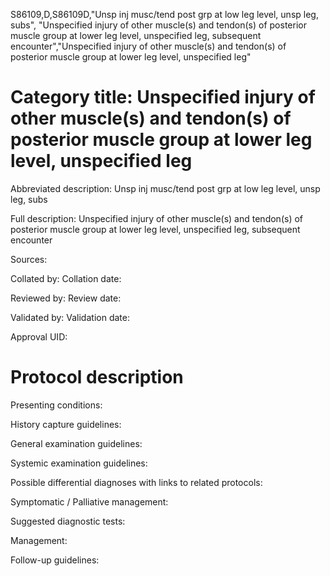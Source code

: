 S86109,D,S86109D,"Unsp inj musc/tend post grp at low leg level, unsp leg, subs", "Unspecified injury of other muscle(s) and tendon(s) of posterior muscle group at lower leg level, unspecified leg, subsequent encounter","Unspecified injury of other muscle(s) and tendon(s) of posterior muscle group at lower leg level, unspecified leg"
# Category title: Unspecified injury of other muscle(s) and tendon(s) of posterior muscle group at lower leg level, unspecified leg

Abbreviated description: Unsp inj musc/tend post grp at low leg level, unsp leg, subs

Full description: Unspecified injury of other muscle(s) and tendon(s) of posterior muscle group at lower leg level, unspecified leg, subsequent encounter

Sources:

Collated by:
Collation date:

Reviewed by:
Review date:

Validated by:
Validation date:

Approval UID:

# Protocol description

Presenting conditions:

History capture guidelines:

General examination guidelines:

Systemic examination guidelines:

Possible differential diagnoses with links to related protocols:

Symptomatic / Palliative management:

Suggested diagnostic tests:

Management:

Follow-up guidelines:
